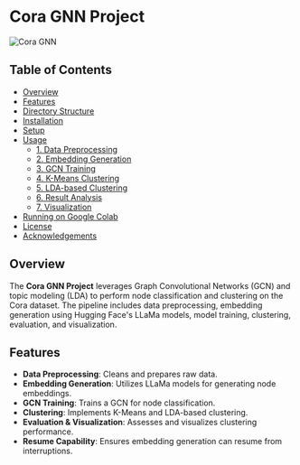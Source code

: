 # Cora GNN Project

![Cora GNN](https://github.com/yourusername/cora_gnn_project/blob/main/assets/cora_gnn_banner.png)

## Table of Contents

- [Overview](#overview)
- [Features](#features)
- [Directory Structure](#directory-structure)
- [Installation](#installation)
- [Setup](#setup)
- [Usage](#usage)
  - [1. Data Preprocessing](#1-data-preprocessing)
  - [2. Embedding Generation](#2-embedding-generation)
  - [3. GCN Training](#3-gcn-training)
  - [4. K-Means Clustering](#4-k-means-clustering)
  - [5. LDA-based Clustering](#5-lda-based-clustering)
  - [6. Result Analysis](#6-result-analysis)
  - [7. Visualization](#7-visualization)
- [Running on Google Colab](#running-on-google-colab)
- [License](#license)
- [Acknowledgements](#acknowledgements)

## Overview

The **Cora GNN Project** leverages Graph Convolutional Networks (GCN) and topic modeling (LDA) to perform node classification and clustering on the Cora dataset. The pipeline includes data preprocessing, embedding generation using Hugging Face's LLaMa models, model training, clustering, evaluation, and visualization.

## Features

- **Data Preprocessing**: Cleans and prepares raw data.
- **Embedding Generation**: Utilizes LLaMa models for generating node embeddings.
- **GCN Training**: Trains a GCN for node classification.
- **Clustering**: Implements K-Means and LDA-based clustering.
- **Evaluation & Visualization**: Assesses and visualizes clustering performance.
- **Resume Capability**: Ensures embedding generation can resume from interruptions.

